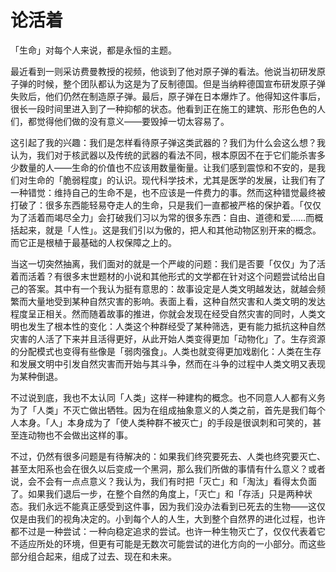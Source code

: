 # 论活着

「生命」对每个人来说，都是永恒的主题。

最近看到一则采访费曼教授的视频，他谈到了他对原子弹的看法。他说当初研发原子弹的时候，整个团队都认为这是为了反制德国。但是当纳粹德国宣布研发原子弹失败后，他们仍然在制造原子弹。最后，原子弹在日本爆炸了。他得知这件事后，很长一段时间里进入到了一种抑郁的状态。他看到正在施工的建筑、形形色色的人们，都觉得他们做的没有意义——要毁掉一切太容易了。

这引起了我的兴趣：我们是怎样看待原子弹这类武器的？我们为什么会这么想？我认为，我们对于核武器以及传统的武器的看法不同，根本原因不在于它们能杀害多少数量的人——生命的价值也不应该用数量衡量。让我们感到震惊和不安的，是我们对生命的「脆弱程度」的认识。现代科学技术，尤其是医学的发展，让我们有了一种错觉：维持自己的生命不是，也不应该是一件费力的事。然而这种错觉最终被打破了：很多东西能轻易夺走人的生命，只是我们一直都被严格的保护着。「仅仅为了活着而竭尽全力」会打破我们习以为常的很多东西：自由、道德和爱……而概括起来，就是「人性」。这是我们引以为傲的，把人和其他动物区别开来的概念。而它正是根植于最基础的人权保障之上的。

当这一切突然抽离，我们面对的就是一个严峻的问题：我们是否要「仅仅」为了活着而活着？有很多末世题材的小说和其他形式的文学都在针对这个问题尝试给出自己的答案。其中有一个我认为挺有意思的：故事设定是人类文明越发达，就越会频繁而大量地受到某种自然灾害的影响。表面上看，这种自然灾害和人类文明的发达程度呈正相关。然而随着故事的推进，你就会发现在经受自然灾害的同时，人类文明也发生了根本性的变化：人类这个种群经受了某种筛选，更有能力抵抗这种自然灾害的人活了下来并且活得更好，从此开始人类变得更加「动物化」了。生存资源的分配模式也变得有些像是「弱肉强食」。人类也就变得更加戏剧化：人类在生存和发展文明中引发自然灾害而开始与其斗争，然而在斗争的过程中人类文明又表现为某种倒退。

不过说到底，我也不太认同「人类」这样一种建构的概念。也不同意人人都有义务为了「人类」不灭亡做出牺牲。因为在组成抽象意义的人类之前，首先是我们每个人本身。「人」本身成为了「使人类种群不被灭亡」的手段是很讽刺和可笑的，甚至连动物也不会做出这样的事。

不过，仍然有很多问题是有待解决的：如果我们终究要死去、人类也终究要灭亡、甚至太阳系也会在很久以后变成一个黑洞，那么我们所做的事情有什么意义？或者说，会不会有一点点意义？我认为，我们有时把「灭亡」和「淘汰」看得太负面了。如果我们退后一步，在整个自然的角度上，「灭亡」和「存活」只是两种状态。我们永远不能真正感受到这件事，因为我们没办法看到已死去的生物——这仅仅是由我们的视角决定的。小到每个人的人生，大到整个自然界的进化过程，也许都不过是一种尝试：一种向稳定追求的尝试。也许一种生物灭亡了，仅仅代表着它不适应所处的环境，但更有可能是无数次可能尝试的进化方向的一小部分。而这些部分组合起来，组成了过去、现在和未来。